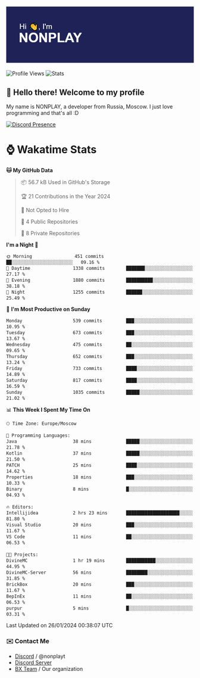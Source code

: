 ![Discord Presence](./header.png)
<br></br>
![Profile Views](https://komarev.com/ghpvc/?username=NONPLAYT&color=blue&style=for-the-badge)
![Stats](https://img.shields.io/badge/0%25-OPTIMIZED-orange?style=for-the-badge)


## :wave: Hello there! Welcome to my profile

My name is NONPLAY, a developer from Russia, Moscow. I just love programming and that's all :D

[![Discord Presence](https://lanyard.cnrad.dev/api/597087584090587177?showDisplayName=true)](https://discord.com/users/597087584090587177) 

# ⌚ Wakatime Stats

<!--START_SECTION:waka-->
**🐱 My GitHub Data** 

> 📦 56.7 kB Used in GitHub's Storage 
 > 
> 🏆 21 Contributions in the Year 2024
 > 
> 🚫 Not Opted to Hire
 > 
> 📜 4 Public Repositories 
 > 
> 🔑 8 Private Repositories 
 > 
**I'm a Night 🦉** 

```text
🌞 Morning                451 commits         ██░░░░░░░░░░░░░░░░░░░░░░░   09.16 % 
🌆 Daytime                1338 commits        ███████░░░░░░░░░░░░░░░░░░   27.17 % 
🌃 Evening                1880 commits        ██████████░░░░░░░░░░░░░░░   38.18 % 
🌙 Night                  1255 commits        ██████░░░░░░░░░░░░░░░░░░░   25.49 % 
```
📅 **I'm Most Productive on Sunday** 

```text
Monday                   539 commits         ███░░░░░░░░░░░░░░░░░░░░░░   10.95 % 
Tuesday                  673 commits         ███░░░░░░░░░░░░░░░░░░░░░░   13.67 % 
Wednesday                475 commits         ██░░░░░░░░░░░░░░░░░░░░░░░   09.65 % 
Thursday                 652 commits         ███░░░░░░░░░░░░░░░░░░░░░░   13.24 % 
Friday                   733 commits         ████░░░░░░░░░░░░░░░░░░░░░   14.89 % 
Saturday                 817 commits         ████░░░░░░░░░░░░░░░░░░░░░   16.59 % 
Sunday                   1035 commits        █████░░░░░░░░░░░░░░░░░░░░   21.02 % 
```


📊 **This Week I Spent My Time On** 

```text
🕑︎ Time Zone: Europe/Moscow

💬 Programming Languages: 
Java                     38 mins             █████░░░░░░░░░░░░░░░░░░░░   21.78 % 
Kotlin                   37 mins             █████░░░░░░░░░░░░░░░░░░░░   21.50 % 
PATCH                    25 mins             ████░░░░░░░░░░░░░░░░░░░░░   14.62 % 
Properties               18 mins             ███░░░░░░░░░░░░░░░░░░░░░░   10.33 % 
Binary                   8 mins              █░░░░░░░░░░░░░░░░░░░░░░░░   04.93 % 

🔥 Editors: 
Intellijidea             2 hrs 23 mins       ████████████████████░░░░░   81.80 % 
Visual Studio            20 mins             ███░░░░░░░░░░░░░░░░░░░░░░   11.67 % 
VS Code                  11 mins             ██░░░░░░░░░░░░░░░░░░░░░░░   06.53 % 

🐱‍💻 Projects: 
DivineMC                 1 hr 19 mins        ███████████░░░░░░░░░░░░░░   44.95 % 
DivineMC-Server          56 mins             ████████░░░░░░░░░░░░░░░░░   31.85 % 
BrickBox                 20 mins             ███░░░░░░░░░░░░░░░░░░░░░░   11.67 % 
BepInEx                  11 mins             ██░░░░░░░░░░░░░░░░░░░░░░░   06.53 % 
purpur                   5 mins              █░░░░░░░░░░░░░░░░░░░░░░░░   03.31 % 
```


 Last Updated on 26/01/2024 00:38:07 UTC
<!--END_SECTION:waka-->

### ✉️ Contact Me

- [Discord](https://discord.com/users/597087584090587177) / @nonplayt
- [Discord Server](https://discord.gg/p7cxhw7E2M)
- [BX Team](https://github.com/BX-Team) / Our organization
